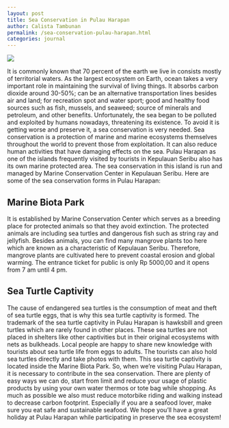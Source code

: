 ```yaml
---
layout: post
title: Sea Conservation in Pulau Harapan
author: Calista Tambunan
permalink: /sea-conservation-pulau-harapan.html
categories: journal
---
```


<img class="img-responsive post-feat-img" src="https://i.imgur.com/eaJjets.jpg" />

It is commonly known that 70 percent of the earth we live in consists mostly of territorial waters. As the largest ecosystem on Earth, ocean takes a very important role in maintaining the survival of living things. It absorbs carbon dioxide around 30-50%; can be an alternative transportation lines besides air and land; for recreation spot and water sport; good and healthy food sources such as fish, mussels, and seaweed; source of minerals and petroleum, and other benefits. Unfortunately, the sea began to be polluted and exploited by humans nowadays, threatening its existence. To avoid it is getting worse and preserve it, a sea conservation is very needed. Sea conservation is a protection of marine and marine ecosystems themselves throughout the world to prevent those from exploitation. It can also reduce human activities that have damaging effects on the sea. 
Pulau Harapan as one of the islands frequently visited by tourists in Kepulauan Seribu also has its own marine protected area. The sea conservation in this island is run and managed by Marine Conservation Center in Kepulauan Seribu. Here are some of the sea conservation forms in Pulau Harapan:
## Marine Biota Park
It is established by Marine Conservation Center which serves as a breeding place for protected animals so that they avoid extinction. The protected animals are including sea turtles and dangerous fish such as string ray and jellyfish. Besides animals, you can find many mangrove plants too here which are known as a characteristic of Kepulauan Seribu. Therefore, mangrove plants are cultivated here to prevent coastal erosion and global warming. The entrance ticket for public is only Rp 5000,00 and it opens from 7 am until 4 pm. 
## Sea Turtle Captivity
The cause of endangered sea turtles is the consumption of meat and theft of sea turtle eggs, that is why this sea turtle captivity is formed. The trademark of the sea turtle captivity in Pulau Harapan is hawksbill and green turtles which are rarely found in other places. These sea turtles are not placed in shelters like other captivities but in their original ecosystems with nets as bulkheads. Local people are happy to share new knowledge with tourists about sea turtle life from eggs to adults. The tourists can also hold sea turtles directly and take photos with them. This sea turtle captivity is located inside the Marine Biota Park. 
	So, when we’re visiting Pulau Harapan, it is necessary to contribute in the sea conservation. There are plenty of easy ways we can do, start from limit and reduce your usage of plastic products by using your own water thermos or tote bag while shopping. As much as possible we also must reduce motorbike riding and walking instead to decrease carbon footprint. Especially if you are a seafood lover, make sure you eat safe and sustainable seafood. We hope you’ll have a great holiday at Pulau Harapan while participating in preserve the sea ecosystem!

